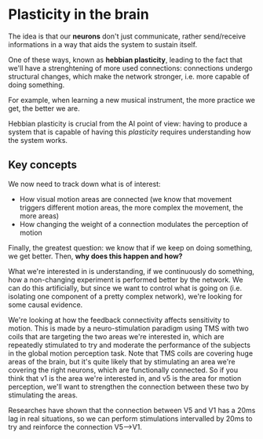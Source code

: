 # Plasticity in the brain

The idea is that our **neurons** don't just communicate, rather send/receive informations in a way that aids the system to sustain itself. 

One of these ways, known as **hebbian plasticity**, leading to the fact that we'll have a strenghtening of more used connections: connections undergo structural changes, which make the network stronger, i.e. more capable of doing something.

For example, when learning a new musical instrument, the more practice we get, the better we are.

Hebbian plasticity is crucial from the AI point of view: having to produce a system that is capable of having this *plasticity* requires understanding how the system works. 

## Key concepts

We now need to track down what is of interest:

- How visual motion areas are connected (we know that movement triggers different motion areas, the more complex the movement, the more areas)
- How changing the weight of a connection modulates the perception of motion

Finally, the greatest question: we know that if we keep on doing something, we get better. Then, **why does this happen and how?**

What we're interested in is understanding, if we continuously do something, how a non-changing experiment is performed better by the network. We can do this artificially, but since we want to control what is going on (i.e. isolating one component of a pretty complex network), we're looking for some causal evidence.

We're looking at how the feedback connectivity affects sensitivity to motion. This is made by a neuro-stimulation paradigm using TMS with two coils that are targeting the two areas we're interested in, which are repeatedly stimulated to try and moderate the performance of the subjects in the global motion perception task. Note that TMS coils are covering huge areas of the brain, but it's quite likely that by stimulating an area we're covering the right neurons, which are functionally connected. So if you think that v1 is the area we're interested in, and v5 is the area for motion perception, we'll want to strengthen the connection between these two by stimulating the areas.

Researches have shown that the connection between V5 and V1 has a 20ms lag in real situations, so we can perform stimulations intervalled by 20ms to try and reinforce the connection V5-->V1.



